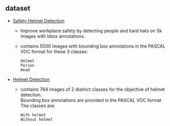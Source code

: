 ## dataset
- [Safety Helmet Detection](https://www.kaggle.com/datasets/andrewmvd/hard-hat-detection?datasetId=825603&searchQuery=yolo)  
  - Improve workplace safety by detecting people and hard hats on 5k images with bbox annotations.  
  - contains 5000 images with bounding box annotations in the PASCAL VOC format for these 3 classes:  

        Helmet
        Person
        Head


- [Helmet Detection](https://www.kaggle.com/datasets/andrewmvd/helmet-detection)  
  - contains 764 images of 2 distinct classes for the objective of helmet detection.  
    Bounding box annotations are provided in the PASCAL VOC format
    The classes are:

        With helmet
        Without helmet

